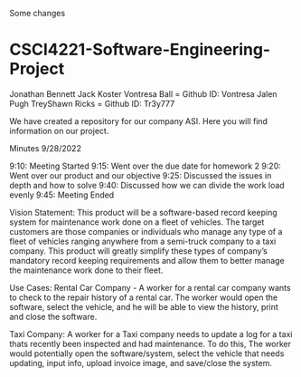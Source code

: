 Some changes

# CSCI4221-Software-Engineering-Project
Jonathan Bennett Jack Koster Vontresa Ball = Github ID: Vontresa Jalen Pugh TreyShawn Ricks = Github ID: Tr3y777

We have created a repository for our company ASI. Here you will find information on our project.

Minutes 9/28/2022

9:10: Meeting Started
9:15: Went over the due date for homework 2
9:20: Went over our product and our objective
9:25: Discussed the issues in depth and how to solve
9:40: Discussed how we can divide the work load evenly
9:45: Meeting Ended

Vision Statement: This product will be a software-based record keeping system for maintenance work done on a fleet of vehicles. The target customers are those companies or individuals who manage any type of a fleet of vehicles ranging anywhere from a semi-truck company to a taxi company. This product will greatly simplify these types of company’s mandatory record keeping requirements and allow them to better manage the maintenance work done to their fleet.

Use Cases:
Rental Car Company - A worker for a rental car company wants to check to the repair history of a rental car. The worker would open the software, select the vehicle, and he will be able to view the history, print and close the software.

Taxi Company: A worker for a Taxi company needs to update a log for a taxi thats recently been inspected and had maintenance. To do this, The worker would potentially open the software/system, select the vehicle that needs updating, input info, upload invoice image, and save/close the system.
